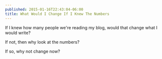 ```yaml
---
published: 2015-01-16T22:43:04-06:00
title: What Would I Change If I Knew The Numbers
---
```

If I knew how many people we're reading my blog, would that change what I would write? 

If not, then why look at the numbers? 

If so, why not change now?